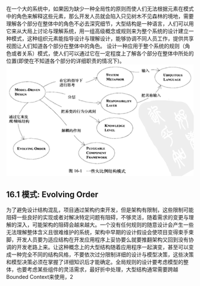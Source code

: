 在一个大的系统中，如果因为缺少一种全局性的原则而使人们无法根据元素在模式中的角色来解释这些元素，那么开发人员就会陷入只见树木不见森林的境地，需要理解各个部分在整体中的角色不必去深究细节，大型结构是一种语言，人们可以用它来从大局上讨论与理解系统，用一组高级概念或规则来为整个系统的设计建立一种模式，这种组织元素能指导设计与理解设计，能够协调不同人员工作，提供共享视图让人们知道各个部分在整体中的角色。
设计一种应用于整个系统的规则（角色或者关系）模式，使人们可以通过它在一定程度上了解各个部分在整体中所处的位置(即使在不知道各个部分的详细职责的情况下)。
![大型系统的结构模式](16/big.png)
## 16.1 模式: Evolving Order
为了避免设计结构混乱，项目通过架构约束开发，但是架构有限制，这些限制可能阻碍一些良好的实现或者对解决特定问题有阻碍，不够灵活，随着需求的变更与理解的深入，可能架构的阻碍会越来越大。一个没有任何规则的随意设计会产生一些无法理解整体含义且很难维护的系统，架构中早期的设计假设会使项目变得束手束脚，开发人员要为适应结构在开发应用程序上妥协要么就要推翻架构又回到没有协调的开发老路上来。让这种概念上的大型结构随着应用程序一起演变，甚至可以变成一种完全不同的结构风格，不要依次过分限制详细的设计与模型决策，这些决策和模型决策必须在掌握了详细知识后才能确定。全局规则的设计要考虑模型的整体，也要考虑某些组件的灵活需求，最好折中处理，大型结构通常需要跨越Bounded Context来使用，2